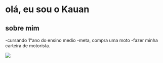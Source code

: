 # olá, eu sou o Kauan

## sobre mim 
-cursando 1°ano do ensino medio
-meta, compra uma moto
-fazer minha carteira de motorista.

![](https://i.pinimg.com/736x/af/ea/cc/afeacc0a99f79d098a1c7053e3e6afac.jpg)
